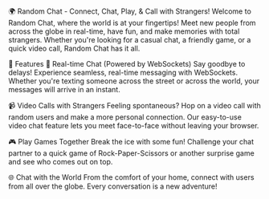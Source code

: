 🌍 Random Chat - Connect, Chat, Play, & Call with Strangers!
Welcome to Random Chat, where the world is at your fingertips! Meet new people from across the globe in real-time, have fun, and make memories with total strangers. Whether you're looking for a casual chat, a friendly game, or a quick video call, Random Chat has it all.

🚀 Features
💬 Real-time Chat (Powered by WebSockets)
Say goodbye to delays! Experience seamless, real-time messaging with WebSockets. Whether you're texting someone across the street or across the world, your messages will arrive in an instant.

📹 Video Calls with Strangers
Feeling spontaneous? Hop on a video call with random users and make a more personal connection. Our easy-to-use video chat feature lets you meet face-to-face without leaving your browser.

🎮 Play Games Together
Break the ice with some fun! Challenge your chat partner to a quick game of Rock-Paper-Scissors or another surprise game and see who comes out on top.

🌐 Chat with the World
From the comfort of your home, connect with users from all over the globe. Every conversation is a new adventure!
